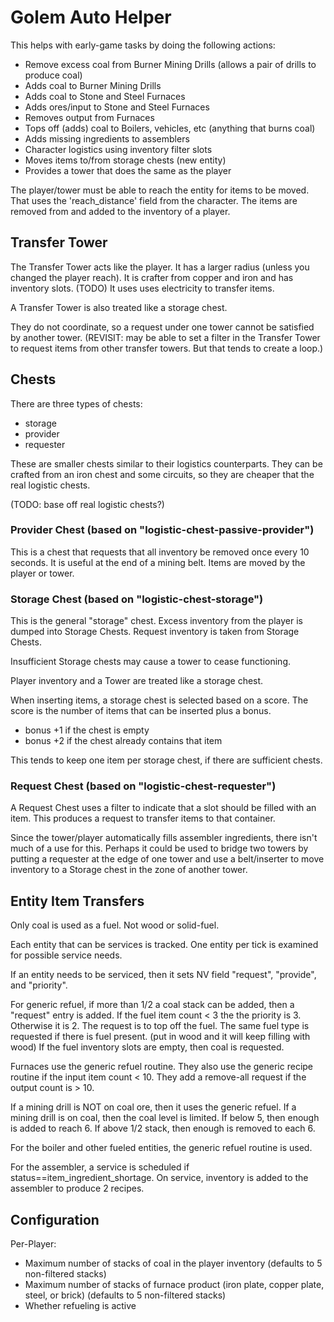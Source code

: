 # Golem Auto Helper

This helps with early-game tasks by doing the following actions:

  * Remove excess coal from Burner Mining Drills (allows a pair of drills to produce coal)
  * Adds coal to Burner Mining Drills
  * Adds coal to Stone and Steel Furnaces
  * Adds ores/input to Stone and Steel Furnaces
  * Removes output from Furnaces
  * Tops off (adds) coal to Boilers, vehicles, etc (anything that burns coal)
  * Adds missing ingredients to assemblers
  * Character logistics using inventory filter slots
  * Moves items to/from storage chests (new entity)
  * Provides a tower that does the same as the player

The player/tower must be able to reach the entity for items to be moved.
That uses the 'reach_distance' field from the character.
The items are removed from and added to the inventory of a player.

## Transfer Tower

The Transfer Tower acts like the player.
It has a larger radius (unless you changed the player reach).
It is crafter from copper and iron and has inventory slots.
(TODO) It uses uses electricity to transfer items.

A Transfer Tower is also treated like a storage chest.

They do not coordinate, so a request under one tower cannot be satisfied by another tower.
(REVISIT: may be able to set a filter in the Transfer Tower to request items from other
transfer towers. But that tends to create a loop.)

## Chests

There are three types of chests:
  - storage
  - provider
  - requester

These are smaller chests similar to their logistics counterparts.
They can be crafted from an iron chest and some circuits, so they are cheaper that the real logistic chests.

(TODO: base off real logistic chests?)


### Provider Chest (based on "logistic-chest-passive-provider")

This is a chest that requests that all inventory be removed once every 10 seconds.
It is useful at the end of a mining belt.
Items are moved by the player or tower.


### Storage Chest (based on "logistic-chest-storage")

This is the general "storage" chest.
Excess inventory from the player is dumped into Storage Chests.
Request inventory is taken from Storage Chests.

Insufficient Storage chests may cause a tower to cease functioning.

Player inventory and a Tower are treated like a storage chest.

When inserting items, a storage chest is selected based on a score.
The score is the number of items that can be inserted plus a bonus.
  - bonus +1 if the chest is empty
  - bonus +2 if the chest already contains that item

This tends to keep one item per storage chest, if there are sufficient chests.


### Request Chest (based on "logistic-chest-requester")

A Request Chest uses a filter to indicate that a slot should be filled with an item.
This produces a request to transfer items to that container.

Since the tower/player automatically fills assembler ingredients, there isn't much of
a use for this. Perhaps it could be used to bridge two towers by putting a
requester at the edge of one tower and use a belt/inserter to move inventory to a
Storage chest in the zone of another tower.


## Entity Item Transfers

Only coal is used as a fuel. Not wood or solid-fuel.

Each entity that can be services is tracked.
One entity per tick is examined for possible service needs.

If an entity needs to be serviced, then it sets NV field "request", "provide", and "priority".

For generic refuel, if more than 1/2 a coal stack can be added, then a "request" entry is added.
If the fuel item count < 3 the the priority is 3. Otherwise it is 2.
The request is to top off the fuel.
The same fuel type is requested if there is fuel present. (put in wood and it will keep filling with wood)
If the fuel inventory slots are empty, then coal is requested.

Furnaces use the generic refuel routine.
They also use the generic recipe routine if the input item count < 10.
They add a remove-all request if the output count is > 10.


If a mining drill is NOT on coal ore, then it uses the generic refuel.
If a mining drill is on coal, then the coal level is limited.
If below 5, then enough is added to reach 6.
If above 1/2 stack, then enough is removed to each 6.

For the boiler and other fueled entities, the generic refuel routine is used.

For the assembler, a service is scheduled if status==item_ingredient_shortage.
On service, inventory is added to the assembler to produce 2 recipes.


## Configuration

Per-Player:
  * Maximum number of stacks of coal in the player inventory (defaults to 5 non-filtered stacks)
  * Maximum number of stacks of furnace product (iron plate, copper plate, steel, or brick) (defaults to 5 non-filtered stacks)
  * Whether refueling is active
